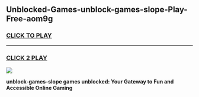 
## Unblocked-Games-unblock-games-slope-Play-Free-aom9g
<h3>
<a href="https://premium76.site?title=unblock-games-slope&ref=18A">CLICK TO PLAY</a></h3>
<hr>

<h3>
<a href="https://premium76.site?title=unblock-games-slope&ref=18A">CLICK 2 PLAY</a>
  
</h3>

<a href="https://premium76.site?title=unblock-games-slope&ref=18A"><img src="https://clearcache.store/games.png"></a>


**unblock-games-slope games unblocked: Your Gateway to Fun and Accessible Online Gaming**
